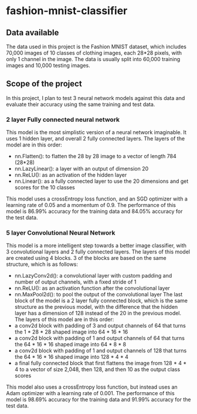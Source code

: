 # fashion-mnist-classifier

## Data available
The data used in this project is the Fashion MNIST dataset, which includes 70,000 images of 10 classes of clothing images, each 28*28 pixels, with only 1 channel in the image. 
The data is usually split into 60,000 training images and 10,000 testing images. 

## Scope of the project
In this project, I plan to test 3 neural network models against this data and evaluate their accuracy using the same training and test data.

### 2 layer Fully connected neural network
This model is the most simplistic version of a neural network imaginable. It uses 1 hidden layer, and overall 2 fully connected layers.
The layers of the model are in this order:
- nn.Flatten(): to flatten the 28 by 28 image to a vector of length 784 (28*28)
- nn.LazyLinear(): a layer with an output of dimension 20 
- nn.ReLU(): as an activation of the hidden layer
- nn.Linear(): as a fully connected layer to use the 20 dimensions and get scores for the 10 classes

This model uses a crossEntropy loss function, and an SGD optimizer with a learning rate of 0.05 and a momentum of 0.9.
The performance of this model is 86.99% accuracy for the training data and 84.05% accuracy for the test data.

### 5 layer Convolutional Neural Network
This model is a more intelligent step towards a better image classifier, with 3 convolutional layers and 2 fully connected layers.
The layers of this model are created using 4 blocks. 
3 of the blocks are based on the same structure, which is as follows:
- nn.LazyConv2d(): a convolutional layer with custom padding and number of output channels, with a fixed stride of 1
- nn.ReLU(): as an activation function after the convolutional layer
- nn.MaxPool2d(): to pool the output of the convolutional layer 
The last block of the model is a 2 layer fully connected block, which is the same structure as the previous model, with the difference that the hidden layer has a dimension of 128 instead of the 20 in the previous model.
The layers of this model are in this order:
- a conv2d block with padding of 3 and output channels of 64 that turns the 1 * 28 * 28 shaped image into 64 * 16 * 16
- a conv2d block with padding of 1 and output channels of 64 that turns the 64 * 16 * 16 shaped image into 64 * 8 * 8
- a conv2d block with padding of 1 and output channels of 128 that turns the 64 * 16 * 16 shaped image into 128 * 4 * 4
- a final fully connected block that first flattens the image from 128 * 4 * 4 to a vector of size 2,048, then 128, and then 10 as the output class scores

This model also uses a crossEntropy loss function, but instead uses an Adam optimizer with a learning rate of 0.001.
The performance of this model is 98.69% accuracy for the training data and 91.99% accuracy for the test data.

